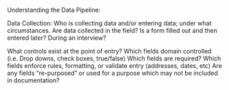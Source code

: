 Understanding the Data Pipeline:

Data Collection:
Who is collecting data and/or entering data; under what circumstances. 
  Are data collected in the field? Is a form filled out and then entered later? During an interview?

What controls exist at the point of entry? 
  Which fields domain controlled (i.e. Drop downs, check boxes, true/false)
  Which fields are required?
  Which fields enforce rules, formatting, or validate entry (addresses, dates, etc)
  Are any fields “re-purposed” or used for a purpose which may not be included in documentation? 

